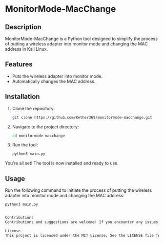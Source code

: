 # MonitorMode-MacChange

## Description
MonitorMode-MacChange is a Python tool designed to simplify the process of putting a wireless adapter into monitor mode and changing the MAC address in Kali Linux.

## Features
- Puts the wireless adapter into monitor mode.
- Automatically changes the MAC address.

## Installation

1. Clone the repository:
    ```bash
    git clone https://github.com/Kether369/monitormode-macchange.git
    ```

2. Navigate to the project directory:
    ```bash
    cd monitormode-macchange
    ```

3. Run the tool:
    ```bash
    python3 main.py
    ```

You're all set! The tool is now installed and ready to use.

## Usage

Run the following command to initiate the process of putting the wireless adapter into monitor mode and changing the MAC address:
```bash
python3 main.py


Contributions
Contributions and suggestions are welcome! If you encounter any issues or have ideas to improve the tool, please open an issue or submit a pull request.

License
This project is licensed under the MIT License. See the LICENSE file for more details.

